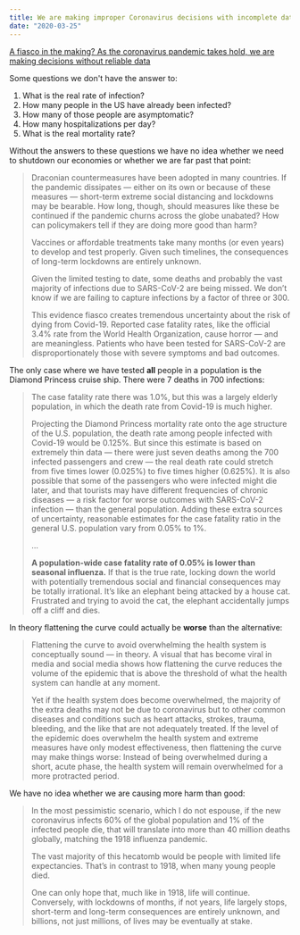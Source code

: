 ```yaml
---
title: We are making improper Coronavirus decisions with incomplete data
date: "2020-03-25"
---
```


[A fiasco in the making? As the coronavirus pandemic takes hold, we are making decisions without reliable data](https://www.statnews.com/2020/03/17/a-fiasco-in-the-making-as-the-coronavirus-pandemic-takes-hold-we-are-making-decisions-without-reliable-data/)

Some questions we don't have the answer to:

1. What is the real rate of infection?
2. How many people in the US have already been infected?
3. How many of those people are asymptomatic?
4. How many hospitalizations per day?
5. What is the real mortality rate?

Without the answers to these questions we have no idea whether we need to shutdown our economies or whether we are far past that point:

> Draconian countermeasures have been adopted in many countries. If the pandemic dissipates — either on its own or because of these measures — short-term extreme social distancing and lockdowns may be bearable. How long, though, should measures like these be continued if the pandemic churns across the globe unabated? How can policymakers tell if they are doing more good than harm?
>
> Vaccines or affordable treatments take many months (or even years) to develop and test properly. Given such timelines, the consequences of long-term lockdowns are entirely unknown.
>
> Given the limited testing to date, some deaths and probably the vast majority of infections due to SARS-CoV-2 are being missed. We don’t know if we are failing to capture infections by a factor of three or 300. 
>
> This evidence fiasco creates tremendous uncertainty about the risk of dying from Covid-19. Reported case fatality rates, like the official 3.4% rate from the World Health Organization, cause horror — and are meaningless. Patients who have been tested for SARS-CoV-2 are disproportionately those with severe symptoms and bad outcomes.

The only case where we have tested **all** people in a population is the Diamond Princess cruise ship. There were 7 deaths in 700 infections:

> The case fatality rate there was 1.0%, but this was a largely elderly population, in which the death rate from Covid-19 is much higher.
>
> Projecting the Diamond Princess mortality rate onto the age structure of the U.S. population, the death rate among people infected with Covid-19 would be 0.125%. But since this estimate is based on extremely thin data — there were just seven deaths among the 700 infected passengers and crew — the real death rate could stretch from five times lower (0.025%) to five times higher (0.625%). It is also possible that some of the passengers who were infected might die later, and that tourists may have different frequencies of chronic diseases — a risk factor for worse outcomes with SARS-CoV-2 infection — than the general population. Adding these extra sources of uncertainty, reasonable estimates for the case fatality ratio in the general U.S. population vary from 0.05% to 1%.
> 
> ...
>
> **A population-wide case fatality rate of 0.05% is lower than seasonal influenza.** If that is the true rate, locking down the world with potentially tremendous social and financial consequences may be totally irrational. It’s like an elephant being attacked by a house cat. Frustrated and trying to avoid the cat, the elephant accidentally jumps off a cliff and dies.

In theory flattening the curve could actually be **worse** than the alternative:

> Flattening the curve to avoid overwhelming the health system is conceptually sound — in theory. A visual that has become viral in media and social media shows how flattening the curve reduces the volume of the epidemic that is above the threshold of what the health system can handle at any moment.
>
> Yet if the health system does become overwhelmed, the majority of the extra deaths may not be due to coronavirus but to other common diseases and conditions such as heart attacks, strokes, trauma, bleeding, and the like that are not adequately treated. If the level of the epidemic does overwhelm the health system and extreme measures have only modest effectiveness, then flattening the curve may make things worse: Instead of being overwhelmed during a short, acute phase, the health system will remain overwhelmed for a more protracted period.

We have no idea whether we are causing more harm than good:

> In the most pessimistic scenario, which I do not espouse, if the new coronavirus infects 60% of the global population and 1% of the infected people die, that will translate into more than 40 million deaths globally, matching the 1918 influenza pandemic.
>
> The vast majority of this hecatomb would be people with limited life expectancies. That’s in contrast to 1918, when many young people died.
>
> One can only hope that, much like in 1918, life will continue. Conversely, with lockdowns of months, if not years, life largely stops, short-term and long-term consequences are entirely unknown, and billions, not just millions, of lives may be eventually at stake.